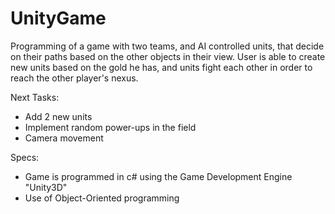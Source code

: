 # UnityGame

Programming of a game with two teams, and AI controlled units, that decide on their paths based on the other objects in their view. 
User is able to create new units based on the gold he has, and units fight each other in order to reach the other player's nexus.

Next Tasks:

* Add 2 new units
* Implement random power-ups in the field
* Camera movement

Specs:
- Game is programmed in c# using the Game Development Engine "Unity3D"
- Use of Object-Oriented programming
